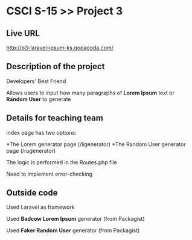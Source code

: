 # CSCI S-15 >> Project 3

## Live URL
<http://p3-laravel-ipsum-ks.gopagoda.com/>

## Description of the project 
Developers' Best Friend
 
Allows users to input how many paragraphs of 
**Lorem Ipsum** text or **Random User** to generate

## Details for teaching team
index page has two options:

*The Lorem generator page (/ligenerator)
*The Random User generator page (/rugenerator)

The logic is performed in the Routes.php file

Need to implement error-checking

## Outside code
Used Laravel as framework

Used **Badcow Lorem Ipsum** generator (from Packagist)

Used **Faker Random User** generator (from Packagist)
